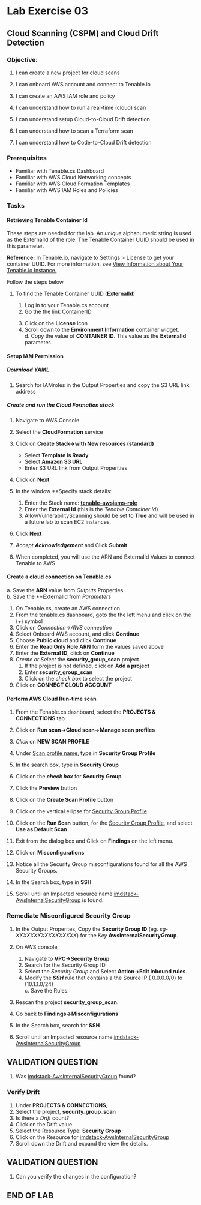 # Lab Exercise 03

## Cloud Scanning (CSPM) and Cloud Drift Detection

### Objective:

1.  I can create a new project for cloud scans
1.  I can onboard AWS account and connect to Tenable.io 
1.  I can create an AWS IAM role and policy
1.  I can understand how to run a real-time (cloud) scan
1.  I can understand setup Cloud-to-Cloud Drift detection

1.  I can understand how to scan a Terraform scan
1.  I can understand how to Code-to-Cloud Drift detection

### Prerequisites
- Familiar with Tenable.cs Dashboard 
- Familiar with AWS Cloud Networking concepts
- Familiar with AWS Cloud Formation Templates
- Familiar with AWS IAM Roles and Policies

### Tasks

#### Retrieving Tenable Container Id
These steps are needed for the lab. An *unique* alphanumeric string is used as the ExternalId of the role.   The Tenable Container UUID should be used in this parameter.

**Reference:** In Tenable.io, navigate to Settings > License to get your container UUID. For more information, see <a href="https://docs.tenable.com/tenableio/Content/Platform/Settings/License/ViewLicenseInformation.htm" target="_blank" rel="nofollow noopener noreferrer"> View Information about Your Tenable.io Instance. </a>

Follow the steps below

1.  To find the Tenable Container UUID (**ExternalId**)

    1.  Log in to your Tenable.cs account
    1.  Go the the link <a href="https://cloud.tenable.com/tio/app.html#/settings/" target="_blank" rel="nofollow noopener noreferrer">ContainerID.</a>  <p>
    1.  Click on the **License** icon
    1.  Scroll down to the **Environment Information** container widget.    
  d.  Copy the value of **CONTAINER ID**.   This value as the  **ExternalId** parameter.   


#### Setup IAM Permission
##### Download YAML 
1.  Search for IAMroles in the Output Properties and copy the S3 URL link address

##### Create and run the Cloud Formation stack

1.  Navigate to AWS Console
1.  Select the **CloudFormation** service
1.  Click on **Create Stack->with New resources (standard)**
	  - Select **Template is Ready** 
    - Select **Amazon S3 URL**
    - Enter S3 URL link from Output Properities
1.	Click on **Next**
1.  In the window **Specify stack details:  
    1.  Enter the Stack name:  <u>**tenable-awsjams-role**</u>
    1.  Enter the **External Id** (this is the *Tenable Container Id*)
    1.  AllowVulnerabilityScanning should be set to **True** and will be used in a future lab to scan EC2 instances.
1.  Click **Next**
1.  *Accept* ***Acknowledgement*** and Click **Submit**

    
1.  When completed, you will use the ARN and ExternalId Values to connect Tenable to AWS  

#### Create a cloud connection on Tenable.cs

  a.  Save the **ARN** value from *Outputs* Properties  
  b.  Save the **ExternalId from *Parameters*</p><p>

1.  On Tenable.cs, create an AWS connection
1.  From the tenable.cs dashboard, goto the the left menu and click on the (+) symbol
1.  Click on *Connection->AWS connection*
1.  Select Onboard AWS account, and click **Continue**
1.  Choose **Public cloud** and click **Continue**
1.  Enter the **Read Only Role ARN** form the values saved above
1.  Enter the **External ID**, click on **Continue**
1.  *Create or Select* the **security_group_scan** project.  
    1.  If the project is not defined, click on **Add a project**
    1.  Enter **security_group_scan**  
    1.  Click on the *check box* to select the project
1.  Click on **CONNECT CLOUD ACCOUNT**

#### Perform AWS Cloud Run-time scan
1.  From the Tenable.cs dashboard, select the **PROJECTS & CONNECTIONS** tab
1.  Click on **Run scan->Cloud scan->Manage scan profiles**
1.  *Click* on **NEW SCAN PROFILE**
1.  Under <u>Scan profile name</u>, type in **Security Group Profile**
1.  In the search box, type in **Security Group**
1.  Click on the ***check box*** for **Security Group**
1.  Click the **Preview** button
1.  Click on the **Create Scan Profile** button
1.  Click on the vertical ellipse for <u>Security Group Profile</u> 
1.  Click on the **Run Scan** button, for the <u>Security Group Profile</u>, and select **Use as Default Scan**

1.  Exit from the dialog box and Click on **Findings** on the left menu.
1.  Click on **Misconfigurations**
1.  Notice all the Security Group misconfigurations found for all the AWS Security Groups.
1.  In the Search box, type in **SSH**
1.  Scroll until an Impacted resource name <u>imdstack-AwsInternalSecurityGroup</u> is found.

### Remediate Misconfigured Security Group
1. In the Output Properites, Copy the **Security Group ID** (eg.  *sg-XXXXXXXXXXXXXXXXX*) for the *Key* **AwsInternalSecurityGroup**.
1.  On AWS console, 
    1.  Navigate to **VPC->Security Group**
    1.  Search for the Security Group ID 
    1.  Select the *Security Group* and Select **Action->Edit Inbound rules**.  
    1.    Modify the ***SSH*** rule that contains  a the Source IP ( 0.0.0.0/0) to (10.1.1.0/24)  
  c.  Save the Rules.

1.  Rescan the project **security_group_scan**.
1.  Go back to **Findings->Misconfigurations**
1.  In the Search box, search for **SSH**
1.  Scroll until an Impacted resource name <u>imdstack-AwsInternalSecurityGroup</u>

## VALIDATION QUESTION

1.  Was <u>imdstack-AwsInternalSecurityGroup</u> found?

### Verify Drift

1.  Under **PROJECTS & CONNECTIONS**,
1.  Select the project, **security_group_scan**
1.  Is there a *Drift* count?  
1.  Click on the Drift value
1.  Select the Resource Type: **Security Group**
1.  Click on the Resource for <u>imdstack-AwsInternalSecurityGroup</u>
1.  Scroll down the Drift and expand the view the details.


## VALIDATION QUESTION
1.  Can you verify the changes in the configuration?

## END OF LAB